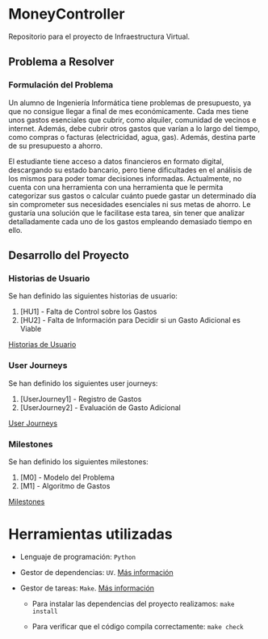 # MoneyController
Repositorio para el proyecto de Infraestructura Virtual.

## Problema a Resolver
### Formulación del Problema 
Un alumno de Ingeniería Informática tiene problemas de presupuesto, ya que no consigue llegar a final de mes económicamente. Cada mes tiene unos gastos esenciales que cubrir, como alquiler, comunidad de vecinos e internet. Además, debe cubrir otros gastos que varían a lo largo del tiempo, como compras o facturas (electricidad, agua, gas). Además, destina parte de su presupuesto a ahorro. 

El estudiante tiene acceso a datos financieros en formato digital, descargando su estado bancario, pero tiene dificultades en el análisis de los mismos para poder tomar decisiones informadas. Actualmente, no cuenta con una herramienta con una herramienta que le permita categorizar sus gastos o calcular cuánto puede gastar un determinado día sin comprometer sus necesidades esenciales ni sus metas de ahorro. Le gustaría una solución que le facilitase esta tarea, sin tener que analizar detalladamente cada uno de los gastos empleando demasiado tiempo en ello.  

## Desarrollo del Proyecto
### Historias de Usuario
Se han definido las siguientes historias de usuario: 
1. [HU1] - Falta de Control sobre los Gastos  
2. [HU2] - Falta de Información para Decidir si un Gasto Adicional es Viable

[Historias de Usuario](/docs/historias_usuario.md)  

### User Journeys
Se han definido los siguientes user journeys:
1. [UserJourney1] - Registro de Gastos  
3. [UserJourney2] - Evaluación de Gasto Adicional  

[User Journeys](/docs/user_journeys.md)  

### Milestones
Se han definido los siguientes milestones:
1. [M0] - Modelo del Problema
2. [M1] - Algoritmo de Gastos 

[Milestones](/docs/milestones.md)  

# Herramientas utilizadas

- Lenguaje de programación: `Python`

- Gestor de dependencias: `UV`. [Más información](/docs/gestor_dependencias.md)

- Gestor de tareas: `Make`. [Más información](/docs/gestor_tareas.md)
    
    - Para instalar las dependencias del proyecto realizamos:
    `make install`

    - Para verificar que el código compila correctamente:
    `make check`